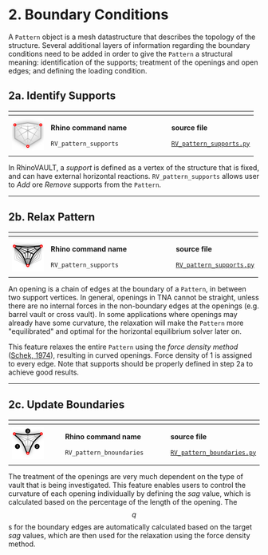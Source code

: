 # 2. Boundary Conditions

A `Pattern` object is a mesh datastructure that describes the topology of the structure. Several additional layers of information regarding the boundary conditions need to be added in order to give the `Pattern` a structural meaning: identification of the supports; treatment of the openings and open edges; and defining the loading condition.

## 2a. Identify Supports

<table><thead><tr><th></th><th width="228"></th><th></th></tr></thead><tbody><tr><td> <img src="../.gitbook/assets/RV_supports (2).svg" alt=""></td><td><p><strong>Rhino command name</strong></p><p><code>RV_pattern_supports</code></p></td><td><p><strong>source file</strong></p><p><a href="../../plugin/RV_pattern_supports.py"><code>RV_pattern_supports.py</code></a></p></td></tr></tbody></table>

In RhinoVAULT, a _support_ is defined as a vertex of the structure that is fixed, and can have external horizontal reactions. `RV_pattern_supports` allows user to _Add_ ore _Remove_ supports from the `Pattern`.&#x20;

***

## 2b. Relax Pattern

<table><thead><tr><th></th><th width="237"></th><th></th></tr></thead><tbody><tr><td><img src="../.gitbook/assets/RV_relax.svg" alt="" data-size="original"></td><td><p><strong>Rhino command name</strong></p><p><code>RV_pattern_supports</code></p></td><td><p><strong>source file</strong></p><p><a href="../../plugin/RV_pattern_supports.py"><code>RV_pattern_supports.py</code></a></p></td></tr></tbody></table>

An opening is a chain of edges at the boundary of a `Pattern`, in between two support vertices. In general, openings in TNA cannot be straight, unless there are no internal forces in the non-boundary edges at the openings (e.g. barrel vault or cross vault). In some applications where openings may already have some curvature, the relaxation will make the `Pattern` more "equilibrated" and optimal for the horizontal equilibrium solver later on.&#x20;

This feature relaxes the entire `Pattern` using the _force density method_ ([Schek, 1974](https://www.sciencedirect.com/science/article/pii/0045782574900450)), resulting in curved openings. Force density of 1 is assigned to every edge. Note that supports should be properly defined in step 2a to achieve good results.

***

## 2c. Update Boundaries

<table><thead><tr><th width="221"></th><th width="253"></th><th></th></tr></thead><tbody><tr><td><img src="../.gitbook/assets/RV_boundaries (1).svg" alt="" data-size="original"></td><td><p><strong>Rhino command name</strong></p><p><code>RV_pattern_bnoundaries</code></p></td><td><p><strong>source file</strong></p><p><a href="../../plugin/RV_pattern_boundaries.py"><code>RV_pattern_boundaries.py</code></a></p></td></tr></tbody></table>

The treatment of the openings are very much dependent on the type of vault that is being investigated.  This feature enables users to control the curvature of each opening individually by defining the _sag_ value, which is calculated based on the percentage of the length of the opening. The $$q$$s for the boundary edges are automatically calculated based on the target _sag_ values, which are then used for the relaxation using the force density method.&#x20;
